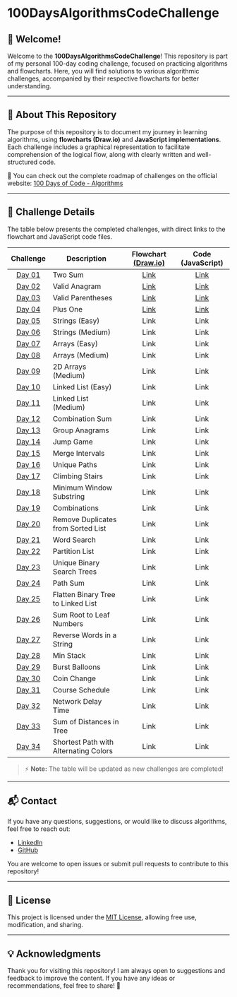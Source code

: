# 100DaysAlgorithmsCodeChallenge

## 👋 Welcome!
Welcome to the **100DaysAlgorithmsCodeChallenge**! This repository is part of my personal 100-day coding challenge, focused on practicing algorithms and flowcharts. Here, you will find solutions to various algorithmic challenges, accompanied by their respective flowcharts for better understanding.

---

## 📌 About This Repository
The purpose of this repository is to document my journey in learning algorithms, using **flowcharts (Draw.io)** and **JavaScript implementations**. Each challenge includes a graphical representation to facilitate comprehension of the logical flow, along with clearly written and well-structured code.

📌 You can check out the complete roadmap of challenges on the official website: [100 Days of Code - Algorithms](https://www.100daysofcode.io/learn/algorithms)

---

## 📜 Challenge Details
The table below presents the completed challenges, with direct links to the flowchart and JavaScript code files.

| Challenge | Description | Flowchart [(Draw.io)](https://app.diagrams.net/) | Code (JavaScript) |
|:--------:|------------|:--------------------:|:-------------------:|
| [Day 01](https://www.100daysofcode.io/learn/algorithms/two-sum) | Two Sum | [Link](https://github.com/fmarqueseti/Educ360CodeLab/blob/main/dia/Day01.drawio) | [Link](https://github.com/fmarqueseti/Educ360CodeLab/blob/main/js/Day01.js) |
| [Day 02](https://www.100daysofcode.io/learn/algorithms/valid-anagram) | Valid Anagram | [Link](https://github.com/fmarqueseti/Educ360CodeLab/blob/main/dia/Day02.drawio) | [Link](https://github.com/fmarqueseti/Educ360CodeLab/blob/main/js/Day02.js) |
| [Day 03](https://www.100daysofcode.io/learn/algorithms/valid-parentheses) | Valid Parentheses | [Link](https://github.com/fmarqueseti/Educ360CodeLab/blob/main/dia/Day03.drawio) | [Link](https://github.com/fmarqueseti/Educ360CodeLab/blob/main/js/Day03.js) |
| [Day 04](https://www.100daysofcode.io/learn/algorithms/plus-one) | Plus One | [Link](https://github.com/fmarqueseti/Educ360CodeLab/blob/main/dia/Day04.drawio) | [Link](https://github.com/fmarqueseti/Educ360CodeLab/blob/main/js/Day04.js) |
| [Day 05](https://www.100daysofcode.io/learn/algorithms/day-2) | Strings (Easy) | Link           | Link           |
| [Day 06](https://www.100daysofcode.io/learn/algorithms/day-3) | Strings (Medium) | Link           | Link           |
| [Day 07](https://www.100daysofcode.io/learn/algorithms/day-4) | Arrays (Easy) | Link           | Link           |
| [Day 08](https://www.100daysofcode.io/learn/algorithms/day-5) | Arrays (Medium) | Link           | Link           |
| [Day 09](https://www.100daysofcode.io/learn/algorithms/day-6) | 2D Arrays (Medium) | Link           | Link           |
| [Day 10](https://www.100daysofcode.io/learn/algorithms/day-7) | Linked List (Easy) | Link           | Link           |
| [Day 11](https://www.100daysofcode.io/learn/algorithms/day-8) | Linked List (Medium) | Link           | Link           |
| [Day 12](https://www.100daysofcode.io/learn/algorithms/day-9) | Combination Sum | Link           | Link           |
| [Day 13](https://www.100daysofcode.io/learn/algorithms/day-10) | Group Anagrams | Link           | Link           |
| [Day 14](https://www.100daysofcode.io/learn/algorithms/day-11) | Jump Game | Link           | Link           |
| [Day 15](https://www.100daysofcode.io/learn/algorithms/day-12) | Merge Intervals | Link           | Link           |
| [Day 16](https://www.100daysofcode.io/learn/algorithms/day-13) | Unique Paths | Link           | Link           |
| [Day 17](https://www.100daysofcode.io/learn/algorithms/day-14) | Climbing Stairs | Link           | Link           |
| [Day 18](https://www.100daysofcode.io/learn/algorithms/day-15) | Minimum Window Substring | Link           | Link           |
| [Day 19](https://www.100daysofcode.io/learn/algorithms/day-16) | Combinations | Link           | Link           |
| [Day 20](https://www.100daysofcode.io/learn/algorithms/day-17) | Remove Duplicates from Sorted List | Link           | Link           |
| [Day 21](https://www.100daysofcode.io/learn/algorithms/day-18) | Word Search | Link           | Link           |
| [Day 22](https://www.100daysofcode.io/learn/algorithms/day-19) | Partition List | Link           | Link           |
| [Day 23](https://www.100daysofcode.io/learn/algorithms/day-20) | Unique Binary Search Trees | Link           | Link           |
| [Day 24](https://www.100daysofcode.io/learn/algorithms/day-21) | Path Sum | Link           | Link           |
| [Day 25](https://www.100daysofcode.io/learn/algorithms/day-22) | Flatten Binary Tree to Linked List | Link           | Link           |
| [Day 26](https://www.100daysofcode.io/learn/algorithms/day-23) | Sum Root to Leaf Numbers | Link           | Link           |
| [Day 27](https://www.100daysofcode.io/learn/algorithms/day-24) | Reverse Words in a String | Link           | Link           |
| [Day 28](https://www.100daysofcode.io/learn/algorithms/day-25) | Min Stack | Link           | Link           |
| [Day 29](https://www.100daysofcode.io/learn/algorithms/day-26) | Burst Balloons | Link           | Link           |
| [Day 30](https://www.100daysofcode.io/learn/algorithms/day-27) | Coin Change | Link           | Link           |
| [Day 31](https://www.100daysofcode.io/learn/algorithms/day-28) | Course Schedule | Link           | Link           |
| [Day 32](https://www.100daysofcode.io/learn/algorithms/day-29) | Network Delay Time | Link           | Link           |
| [Day 33](https://www.100daysofcode.io/learn/algorithms/day-30) | Sum of Distances in Tree | Link           | Link           |
| [Day 34](https://www.100daysofcode.io/learn/algorithms/day-31) | Shortest Path with Alternating Colors | Link           | Link           |

> ⚡ **Note:** The table will be updated as new challenges are completed!

---

## 📬 Contact
If you have any questions, suggestions, or would like to discuss algorithms, feel free to reach out:

- [LinkedIn](https://www.linkedin.com/in/fmarqueseti/)
- [GitHub](https://github.com/fmarqueseti)

You are welcome to open issues or submit pull requests to contribute to this repository!

---

## 📄 License
This project is licensed under the [MIT License](LICENSE), allowing free use, modification, and sharing.

---

## 💡 Acknowledgments
Thank you for visiting this repository! I am always open to suggestions and feedback to improve the content. If you have any ideas or recommendations, feel free to share! 🚀